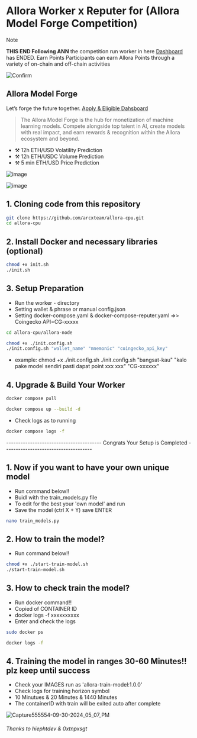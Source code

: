 # Allora Worker x Reputer for (Allora Model Forge Competition)

> [!NOTE]
> **THIS END Following ANN** the competition run worker in here [Dashboard](https://app.allora.network?ref=eyJyZWZlcnJlcl9pZCI6IjhmZmQ5YTMwLWZhYmMtNDJjYy05NmNiLWZmMTYxOWE3ZDI0NyJ9) has ENDED. Earn Points Participants can earn Allora Points through a variety of on-chain and off-chain activities


![Confirm](https://img.shields.io/badge/WHATS_THE_NEXT-ALLORA_FORGE_ONGOING-brightgreen)

## Allora Model Forge

Let’s forge the future together. [Apply & Eligible Dahsboard](https://forge.allora.network)

> The Allora Model Forge is the hub for monetization of machine learning models. Compete alongside top talent in AI, create models with real impact, and earn rewards & recognition within the Allora ecosystem and beyond.

- ⚒️ 12h ETH/USD Volatility Prediction
- ⚒️ 12h ETH/USDC Volume Prediction
- ⚒️ 5 min ETH/USD Price Prediction

![image](https://github.com/user-attachments/assets/27e75675-83dd-4bfc-ac0c-ec0be6d1ed9f)

![image](https://github.com/user-attachments/assets/5e7df15b-afcc-46a5-9031-a404b22c2d7b)


## 1. Cloning code from this repository

```bash
git clone https://github.com/arcxteam/allora-cpu.git
cd allora-cpu
```

## 2. Install Docker and necessary libraries (optional)

```bash
chmod +x init.sh
./init.sh
```

## 3. Setup Preparation
- Run the worker - directory
- Setting wallet & phrase or manual config.json
- Setting docker-compose.yaml & docker-compose-reputer.yaml =>> Coingecko API=CG-xxxxx

```bash
cd allora-cpu/allora-node
```

```bash
chmod +x ./init.config.sh
./init.config.sh "wallet_name" "mnemonic" "coingecko_api_key"
```
- example: chmod +x ./init.config.sh
./init.config.sh "bangsat-kau" "kalo pake model sendiri pasti dapat point xxx xxx" "CG-xxxxxx"

## 4. Upgrade & Build Your Worker
```bash
docker compose pull
```
```bash
docker compose up --build -d 
```

- Check logs as to running
```bash
docker compose logs -f 
```

---------------------------------------- Congrats Your Setup is Completed -------------------------------------


## 1. Now if you want to have your own unique model

- Run command below!!
- Buidl with the train_models.py file
- To edit for the best your 'own model' and run
- Save the model (ctrl X + Y) save ENTER

```bash
nano train_models.py 
```

## 2. How to train the model?

- Run command below!!
```bash
chmod +x ./start-train-model.sh
./start-train-model.sh
```

## 3. How to check train the model?

- Run docker command!!
- Copied of CONTAINER ID
- docker logs -f xxxxxxxxxx
- Enter and check the logs
  
```bash
sudo docker ps
```

```bash
docker logs -f 
```

## 4. Training the model in ranges 30-60 Minutes!! plz keep until success

- Check your IMAGES run as 'allora-train-model:1.0.0'
- Check logs for training horizon symbol
- 10 Minutues & 20 Minutes & 1440 Minutes
- The containerID with train will be exited auto after complete 

![Capture555554-09-30-2024_05_07_PM](https://github.com/user-attachments/assets/f415427e-a8f4-49cd-8d50-60a9df5b7113)




###### Thanks to hiephtdev & 0xtnpxsgt
